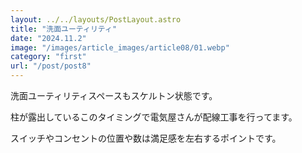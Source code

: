 ```yaml
---
layout: ../../layouts/PostLayout.astro
title: "洗面ユーティリティ"
date: "2024.11.2"
image: "/images/article_images/article08/01.webp"
category: "first"
url: "/post/post8"
---
```


洗面ユーティリティスペースもスケルトン状態です。

柱が露出しているこのタイミングで電気屋さんが配線工事を行ってます。

スイッチやコンセントの位置や数は満足感を左右するポイントです。
